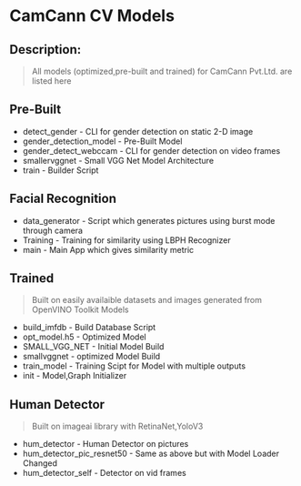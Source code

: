 # CamCann CV Models
## Description:
> All models (optimized,pre-built and trained) for CamCann Pvt.Ltd. are listed here

## Pre-Built
- detect_gender          - CLI for gender detection on static 2-D image
- gender_detection_model - Pre-Built Model 
- gender_detect_webccam  - CLI for gender detection on video frames
- smallervggnet          - Small VGG Net Model Architecture
- train                  - Builder Script

## Facial Recognition
- data_generator        - Script which generates pictures using burst mode through camera
- Training              - Training for similarity using LBPH Recognizer
- main                  - Main App which gives similarity metric

## Trained
> Built on easily availaible datasets and images generated from OpenVINO Toolkit Models

- build_imfdb            - Build Database Script
- opt_model.h5           - Optimized Model
- SMALL_VGG_NET          - Initial Model Build
- smallvggnet            - optimized Model Build
- train_model            - Training Scipt for Model with multiple outputs
- init                   - Model,Graph Initializer

## Human Detector
> Built on imageai library with RetinaNet,YoloV3

- hum_detector              - Human Detector on pictures
- hum_detector_pic_resnet50 - Same as above but with Model Loader Changed 
- hum_detector_self         - Detector on vid frames